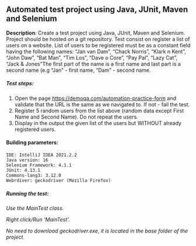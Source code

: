 ## **Automated test project using Java, JUnit, Maven and Selenium**

**Description**: Create a test project using Java, JUnit, Maven and Selenium. Project should be hosted on a git repository. Test consist on register a list of users on a website. List of users to be registered must be as a constant field having the following names: “Jan van Dam”, “Chack Norris”, “Klark n Kent”, “John Daw”, “Bat Man”, “Tim Los”, “Dave o Core”, “Pay Pal”, “Lazy Cat”, “Jack & Jones”The first part of the name is a first name and last part is a second name (e.g “Jan” - first name, “Dam” - second name.

##### Test steps:

1. Open the page https://demoqa.com/automation-practice-form and validate that the URL is the same as we navigated to. If not - fail the test. 
2. Register 5 random users from the list above (random data except First Name and Second Name). Do not repeat the users. 
3. Display in the output the given list of the users but WITHOUT already registered users.

#### Building parameters:

    IDE: IntelliJ IDEA 2021.2.2
    Java version: 16
    Selenium Framework: 4.1.1
    JUnit: 4.13.1
    Commons-lang3: 3.12.0
    Webrdiver: geckodriver (Mozilla Firefox)

##### Running the test:
_Use the MainTest class._

_Right click/Run 'MainTest'._

_No need to download geckodriver.exe, it is located in the base folder of the project._
    
    
